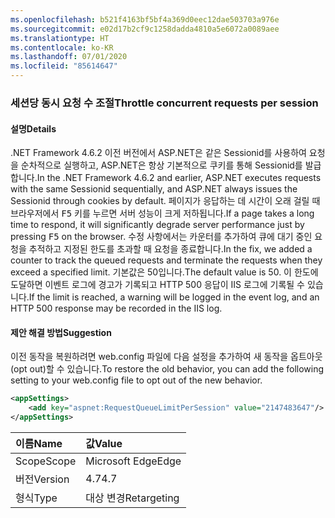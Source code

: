 ```yaml
---
ms.openlocfilehash: b521f4163bf5bf4a369d0eec12dae503703a976e
ms.sourcegitcommit: e02d17b2cf9c1258dadda4810a5e6072a0089aee
ms.translationtype: HT
ms.contentlocale: ko-KR
ms.lasthandoff: 07/01/2020
ms.locfileid: "85614647"
---
```

### <a name="throttle-concurrent-requests-per-session"></a><span data-ttu-id="c8c2d-101">세션당 동시 요청 수 조절</span><span class="sxs-lookup"><span data-stu-id="c8c2d-101">Throttle concurrent requests per session</span></span>

#### <a name="details"></a><span data-ttu-id="c8c2d-102">설명</span><span class="sxs-lookup"><span data-stu-id="c8c2d-102">Details</span></span>

<span data-ttu-id="c8c2d-103">.NET Framework 4.6.2 이전 버전에서 ASP.NET은 같은 Sessionid를 사용하여 요청을 순차적으로 실행하고, ASP.NET은 항상 기본적으로 쿠키를 통해 Sessionid를 발급합니다.</span><span class="sxs-lookup"><span data-stu-id="c8c2d-103">In the .NET Framework 4.6.2 and earlier, ASP.NET executes requests with the same Sessionid sequentially, and ASP.NET always issues the Sessionid through cookies by default.</span></span> <span data-ttu-id="c8c2d-104">페이지가 응답하는 데 시간이 오래 걸릴 때 브라우저에서 <kbd>F5</kbd> 키를 누르면 서버 성능이 크게 저하됩니다.</span><span class="sxs-lookup"><span data-stu-id="c8c2d-104">If a page takes a long time to respond, it will significantly degrade server performance just by pressing <kbd>F5</kbd> on the browser.</span></span> <span data-ttu-id="c8c2d-105">수정 사항에서는 카운터를 추가하여 큐에 대기 중인 요청을 추적하고 지정된 한도를 초과할 때 요청을 종료합니다.</span><span class="sxs-lookup"><span data-stu-id="c8c2d-105">In the fix, we added a counter to track the queued requests and terminate the requests when they exceed a specified limit.</span></span> <span data-ttu-id="c8c2d-106">기본값은 50입니다.</span><span class="sxs-lookup"><span data-stu-id="c8c2d-106">The default value is 50.</span></span> <span data-ttu-id="c8c2d-107">이 한도에 도달하면 이벤트 로그에 경고가 기록되고 HTTP 500 응답이 IIS 로그에 기록될 수 있습니다.</span><span class="sxs-lookup"><span data-stu-id="c8c2d-107">If the limit is reached, a warning will be logged in the event log, and an HTTP 500 response may be recorded in the IIS log.</span></span>

#### <a name="suggestion"></a><span data-ttu-id="c8c2d-108">제안 해결 방법</span><span class="sxs-lookup"><span data-stu-id="c8c2d-108">Suggestion</span></span>

<span data-ttu-id="c8c2d-109">이전 동작을 복원하려면 web.config 파일에 다음 설정을 추가하여 새 동작을 옵트아웃(opt out)할 수 있습니다.</span><span class="sxs-lookup"><span data-stu-id="c8c2d-109">To restore the old behavior, you can add the following setting to your web.config file to opt out of the new behavior.</span></span>

```xml
<appSettings>
    <add key="aspnet:RequestQueueLimitPerSession" value="2147483647"/>
</appSettings>
```

| <span data-ttu-id="c8c2d-110">이름</span><span class="sxs-lookup"><span data-stu-id="c8c2d-110">Name</span></span>    | <span data-ttu-id="c8c2d-111">값</span><span class="sxs-lookup"><span data-stu-id="c8c2d-111">Value</span></span>       |
|:--------|:------------|
| <span data-ttu-id="c8c2d-112">Scope</span><span class="sxs-lookup"><span data-stu-id="c8c2d-112">Scope</span></span>   | <span data-ttu-id="c8c2d-113">Microsoft Edge</span><span class="sxs-lookup"><span data-stu-id="c8c2d-113">Edge</span></span>        |
| <span data-ttu-id="c8c2d-114">버전</span><span class="sxs-lookup"><span data-stu-id="c8c2d-114">Version</span></span> | <span data-ttu-id="c8c2d-115">4.7</span><span class="sxs-lookup"><span data-stu-id="c8c2d-115">4.7</span></span>         |
| <span data-ttu-id="c8c2d-116">형식</span><span class="sxs-lookup"><span data-stu-id="c8c2d-116">Type</span></span>    | <span data-ttu-id="c8c2d-117">대상 변경</span><span class="sxs-lookup"><span data-stu-id="c8c2d-117">Retargeting</span></span> |
